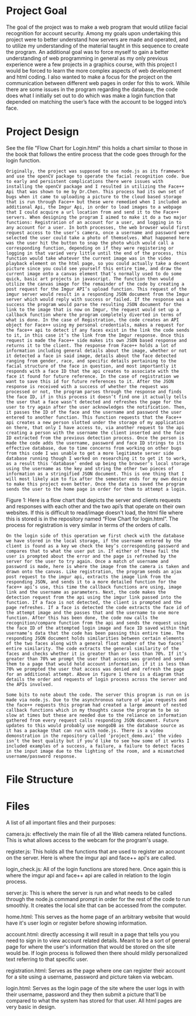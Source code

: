 # Project Goal
 The goal of the project was to make a web program that would utilize facial recognition for account security. Among my goals upon undertaking this project were to better understand how servers are made and operated, and to utilize my understanding of the material taught in this sequence to create the program. An additional goal was to force myself to gain a better understanding of web programming in general as my only previous experience were a few projects in a graphics course, with this project I would be forced to learn the more complex aspects of web development and html coding. I also wanted to make a focus for the project on the communication between different web pages in order for this to work. While there are some issues in the program regarding the database, the code does what I initially set out to do which was make a login function that depended on matching the user’s face with the account to be logged into’s face.
 
# Project Design
 See the file "Flow Chart for Login.html" this holds a chart similar to those in the book that follows the entire process that the code goes through for the login function.

	Originally, the project was supposed to use node.js as its framework and use the openCV package to operate the facial recognition code. Due to early and persistent complications there were issues with installing the openCV package and I resulted in utilizing the Face++ Api that was shown to me by Dr.Chen. This process had its own set of bugs when it came to uploading a picture to the cloud based storage that is run through Face++ but these were remedied when I included an additional Api, the Imgur Api, in order to load images to a webpage that I could acquire a url location from and send it to the Face++ servers. When designing the program I aimed to make it do a two major functions: Registration of an account for a user, and logging in to any account for a user. In both processes, the web browser would first request access to the user’s camera, once a username and password were selected the user could take a photo of themselves. What happened here was the user hit the button to snap the photo which would call a corresponding function, depending on if they were registering or logging in that varied very little until the end of the process, this function would take whatever the current image was in the video playback element on the html page, so you could actually take a decent picture since you could see yourself this entire time, and draw the current image onto a canvas element that’s normally used to do some quick, basic art projects in javascript. The function then would utilize the canvas image for the remainder of the code by creating a post request for the Imgur API’s upload function. This request of the imgur server would result in a responding JSON document from the Imgur server which would reply with success or failed. If the response was a success the program would parse the resulting JSON document for the link to the image that is now on Imgur, the request would set up a callback function where the program completely diverted in terms of what is done. In the case of Registration, the code creates an API object for Face++ using my personal credentials, makes a request for the face++ api to detect if any faces exist in the link the code sends to it, in this case it’s the link from the Imgur response. Once this request is made the Face++ side makes its own JSON based response and returns it to the client. The response from Face++ holds a lot of information including general details about the image, whether or not it detected a face in said image, details about the face detected ranging from gender, race, and specific details pertaining to the facial structure of the face in question, and most importantly it responds with a face ID that the api creates to associate with the face it found for future reference. In the case of registration we want to save this id for future references to it. After the JSON response is received with a success of whether the request was processed or not, the program parses through the response and finds the face ID, if in this process it doesn’t find one it actually tells the user that a face wasn’t detected and refreshes the page for the user to try again after the user acknowledges the notification. Then, it passes the ID of the face and the username and password the user entered to another function. This function requests that the Face++ api creates a new person slotted under the storage of my application on there, that only I have access to, via another request to the api creating a person with the username the client inserted and the face ID extracted from the previous detection process. Once the person is made the code adds the username, password and face ID strings to its effective database, due to time concerns from working on other bugs from this code I was unable to get a more legitimate server side database running though I worked on researching it to get it to work, as a result this ‘database’ ended up being the browser’s local storage using the username as the key and string the other two pieces of information as a stringified JSON document. This is one thing that I will most likely aim to fix after the semester ends for my own desire to make this project even better. Once the data is saved the program sends the user to the home page in order for them to attempt a login.
 
 Figure 1: Here is a flow chart that depicts the server and clients requests and responses with each other and the two api’s that operate on their own websites. If this is difficult to read/image doesn't load, the html file where this is stored is in the repository named “Flow Chart for login.html”. The process for registration is very similar in terms of the orders of calls.
 

	On the login side of this operation we first check with the database we have stored in the local storage, if the username entered by the client is found as a key we check the key’s corresponding password and compares that to what the user put in. If either of these fail the user is prompted about the error and the page is refreshed by the server for the user to try again. Once a match of username and password is made, here is where the image from the camera is taken and drawn onto the canvas. Like registration, the program sends an ajax post request to the imgur api, extracts the image link from the responding JSON, and sends it to a more detailed function for the face++ api’s use, this time the callback functions are using, image link and the username as parameters. Next, the code makes the detection request from the api using the imgur link passed into the function. If a face is not detected, the client is prompted and the page refreshes. If a face is detected the code extracts the face id of the attempt image and the passes that and the username to one more function. After this has been done, the code now calls the recognition/compare function from the api and sends the request using the face ID of the attempted login image and face ID saved within that username’s data that the code has been passing this entire time. The responding JSON document holds similarities between certain elements of the two faces along with a general float number of the two faces’ entire similarity. The code extracts the general similarity of the faces and checks whether it is greater than or less than 70%. If it’s greater than 70% we prompt the user that access was granted and send them to a page that would hold account information, if it is less than 70% we prompted the user that access was denied and refresh the page for an additional attempt. Above in figure 1 there is a diagram that details the order and requests of login process across the server and the APIs involved.

	Some bits to note about the code. The server this program is run on is made via node.js. Due to the asynchronous nature of ajax requests and the face++ requests this program had created a large amount of nested callback functions which in my thoughts cause the program to be so slow at times but these are needed due to the reliance on information gathered from every request calls responding JSON document. Future updates to this would probably use mongoDB as the database source as it has a package that can run with node.js. There is a video demonstration in the repository called ‘project_demo.avi’ the video isn’t the best quality but if you’d like to see how some of it works I included examples of a success, a failure, a failure to detect faces in the input image due to the lighting of the room, and a mismatched username/password response. 


# File Structure
 # Files

 A list of all important files and their purposes:

  camera.js:
   effectively the main file of all the Web camera related functions. This is what allows access to the webcam for the program's usage.
   
  register.js:
   This holds all the functions that are used to register an account on the server. Here is where the imgur api and face++ api's are called.
 
  login_check.js:
  All of the login functions are stored here. Once again this is where the imgur api and face++ api are called in relation to the login process.
  
  server.js:
  This is where the server is run and what needs to be called through the node.js command prompt in order for the rest of the code to run smoothly. It creates the local site that can be accessed from the computer.

  home.html:
  This serves as the home page of an arbitrary website that would have it's user login or register before showing information.
 
  account.html:
  directly accessing it will result in a page that tells you you need to sign in to view account related details. Meant to be a sort of general page for where the user's information that would be stored on the site would be. If login process is followed then there should mildly personalized text referring to that specific user.
  
  registration.html: 
  Serves as the page where one can register their account for a site using a username, password and picture taken via webcam.
  
  login.html:
  Serves as the login page of the site where the user logs in with their username, password and they then submit a picture that'll be compared to what the system has stored for that user. All html pages are very basic in design.
